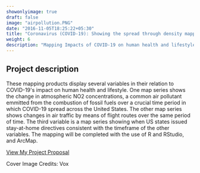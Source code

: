 ```yaml
---
showonlyimage: true
draft: false
image: "airpollution.PNG"
date: "2016-11-05T18:25:22+05:30"
title: "Coronavirus (COVID-19): Showing the spread through density mapping"
weight: 6
description: "Mapping Impacts of COVID-19 on human health and lifestyle."
---
```


## Project description

These mapping products display several variables in their relation to COVID-19's impact on human health and lifestyle. One map series shows the change in atmospheric NO2 concentrations, a common air pollutant emmitted from the combustion of fossil fuels over a crucial time period in which COVID-19 spread across the United States. The other map series shows changes in air traffic by means of flight routes over the same period of time. The third variable is a map series showing when US states issued stay-at-home directives consistent with the timeframe of the other variables. The mapping will be completed with the use of R and RStudio, and ArcMap.


[View My Project Proposal](/pdf/project2_proposal.pdf)

Cover Image Credits: Vox